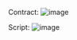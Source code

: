 Contract:
![image](https://user-images.githubusercontent.com/100004665/157458834-647f7d37-31d2-4936-a4c0-680d9fd6eeb3.png)

Script:
![image](https://user-images.githubusercontent.com/100004665/157458773-298681c3-4b12-4f2c-9602-e656ef130e88.png)
